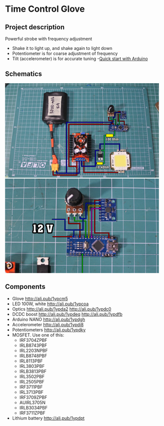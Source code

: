 # Time Control Glove
## Project description
Powerful strobe with frequency adjustment
- Shake it to light up, and shake again to light down
- Potentiometer is for coarse adjustment of frequency
- Tilt (accelerometer) is for accurate tuning
-[Quick start with Arduino](https://learn.sparkfun.com/tutorials/installing-arduino-ide)

## Schematics
![SCHEME](https://github.com/AlexGyver/EnglishProjects/blob/master/TimeGlove/scheme1.jpg)
![SCHEME](https://github.com/AlexGyver/EnglishProjects/blob/master/TimeGlove/scheme2.jpg)

## Components
* Glove http://ali.pub/1ypcm5
* LED 100W, white http://ali.pub/1ypcoa
* Optics http://ali.pub/1ypda2 http://ali.pub/1ypdc0
* DCDC boost http://ali.pub/1ypdeq  http://ali.pub/1ypdfb
* Arduino NANO http://ali.pub/1ypdgh
* Accelerometer http://ali.pub/1ypdi8
* Potentiometers http://ali.pub/1ypdky
* MOSFET. Use one of this:
  + IRF3704ZPBF
  + IRLB8743PBF
  + IRL2203NPBF
  + IRLB8748PBF
  + IRL8113PBF
  + IRL3803PBF
  + IRLB3813PBF
  + IRL3502PBF
  + IRL2505PBF
  + IRF3711PBF
  + IRL3713PBF
  + IRF3709ZPBF
  + AUIRL3705N
  + IRLB3034PBF
  + IRF3711ZPBF
* Lithium battery http://ali.pub/1ypdpt
